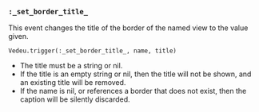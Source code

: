 ### `:_set_border_title_`
This event changes the title of the border of the named view to the
value given.

    Vedeu.trigger(:_set_border_title_, name, title)

- The title must be a string or nil.
- If the title is an empty string or nil, then the title will not be
  shown, and an existing title will be removed.
- If the name is nil, or references a border that does not exist, then
  the caption will be silently discarded.
